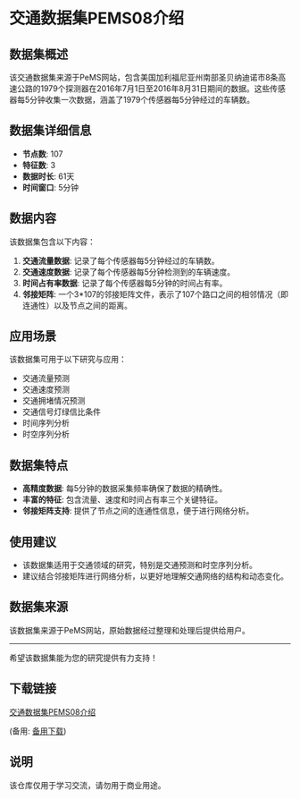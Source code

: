 # 交通数据集PEMS08介绍

## 数据集概述

该交通数据集来源于PeMS网站，包含美国加利福尼亚州南部圣贝纳迪诺市8条高速公路的1979个探测器在2016年7月1日至2016年8月31日期间的数据。这些传感器每5分钟收集一次数据，涵盖了1979个传感器每5分钟经过的车辆数。

## 数据集详细信息

- **节点数**: 107
- **特征数**: 3
- **数据时长**: 61天
- **时间窗口**: 5分钟

## 数据内容

该数据集包含以下内容：

1. **交通流量数据**: 记录了每个传感器每5分钟经过的车辆数。
2. **交通速度数据**: 记录了每个传感器每5分钟检测到的车辆速度。
3. **时间占有率数据**: 记录了每个传感器每5分钟的时间占有率。
4. **邻接矩阵**: 一个3*107的邻接矩阵文件，表示了107个路口之间的相邻情况（即连通性）以及节点之间的距离。

## 应用场景

该数据集可用于以下研究与应用：

- 交通流量预测
- 交通速度预测
- 交通拥堵情况预测
- 交通信号灯绿信比条件
- 时间序列分析
- 时空序列分析

## 数据集特点

- **高精度数据**: 每5分钟的数据采集频率确保了数据的精确性。
- **丰富的特征**: 包含流量、速度和时间占有率三个关键特征。
- **邻接矩阵支持**: 提供了节点之间的连通性信息，便于进行网络分析。

## 使用建议

- 该数据集适用于交通领域的研究，特别是交通预测和时空序列分析。
- 建议结合邻接矩阵进行网络分析，以更好地理解交通网络的结构和动态变化。

## 数据集来源

该数据集来源于PeMS网站，原始数据经过整理和处理后提供给用户。

---

希望该数据集能为您的研究提供有力支持！

## 下载链接
[交通数据集PEMS08介绍](https://pan.quark.cn/s/c39ec648d3ed) 

(备用: [备用下载](https://pan.baidu.com/s/1CQhsMoyIysEncg35nKuuOQ?pwd=1234))

## 说明

该仓库仅用于学习交流，请勿用于商业用途。
